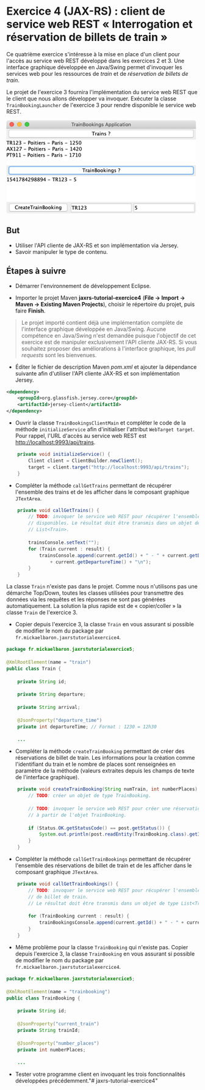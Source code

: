 # Exercice 4 (JAX-RS) : client de service web REST « Interrogation et réservation de billets de train »

Ce quatrième exercice s'intéresse à la mise en place d'un client pour l'accès au service web REST développé dans les exercices 2 et 3. Une interface graphique développée en Java/Swing permet d'invoquer les services web pour les ressources de *train* et de *réservation de billets de train*.

Le projet de l'exercice 3 fournira l'implémentation du service web REST que le client que nous allons développer va invoquer. Exécuter la classe `TrainBookingLauncher` de l'exercice 3 pour rendre disponible le service web REST.

![Swing exercice 4](./images/exercice4-swing.png "Swing exercice 4")

## But

* Utiliser l'API cliente de JAX-RS et son implémentation via Jersey.
* Savoir manipuler le type de contenu.

## Étapes à suivre

* Démarrer l'environnement de développement Eclipse.

* Importer le projet Maven **jaxrs-tutorial-exercice4** (**File -> Import -> Maven -> Existing Maven Projects**), choisir le répertoire du projet, puis faire **Finish**.

> Le projet importé contient déjà une implémentation complète de l'interface graphique développée en Java/Swing. Aucune compétence en Java/Swing n'est demandée puisque l'objectif de cet exercice est de manipuler exclusivement l'API cliente JAX-RS. Si vous souhaitez proposer des améliorations à l'interface graphique, les *pull requests* sont les bienvenues.

* Éditer le fichier de description Maven *pom.xml* et ajouter la dépendance suivante afin d'utiliser l'API cliente JAX-RS et son implémentation Jersey.

```xml
<dependency>
    <groupId>org.glassfish.jersey.core</groupId>
    <artifactId>jersey-client</artifactId>
</dependency>
```

* Ouvrir la classe `TrainBookingsClientMain` et compléter le code de la méthode `initializeService` afin d'initialiser l'attribut `WebTarget target`. Pour rappel, l'URL d'accès au service web REST est <http://localhost:9993/api/trains>.

```java
    private void initializeService() {
        Client client = ClientBuilder.newClient();
        target = client.target("http://localhost:9993/api/trains");
    }
```

* Compléter la méthode `callGetTrains` permettant de récupérer l'ensemble des trains et de les afficher dans le composant graphique `JTextArea`.

```java
    private void callGetTrains() {
        // TODO: invoquer le service web REST pour récupérer l'ensemble des trains
        // disponibles. Le résultat doit être transmis dans un objet de type
        // List<Train>.

        trainsConsole.setText("");
        for (Train current : result) {
            trainsConsole.append(current.getId() + " - " + current.getDeparture() + " - " + current.getArrival() + " - "
                + current.getDepartureTime() + "\n");
        }
    }
```

La classe `Train` n'existe pas dans le projet. Comme nous n'utilisons pas une démarche Top/Down, toutes les classes utilisées pour transmettre des données via les requêtes et les réponses ne sont pas générées automatiquement. La solution la plus rapide est de « copier/coller » la classe `Train` de l'exercice 3.

* Copier depuis l'exercice 3, la classe `Train` en vous assurant si possible de modifier le nom du package par `fr.mickaelbaron.jaxrstutorialexercice4`.

```java
package fr.mickaelbaron.jaxrstutorialexercice5;

@XmlRootElement(name = "train")
public class Train {

    private String id;

    private String departure;

    private String arrival;

    @JsonProperty("departure_time")
    private int departureTime; // Format : 1230 = 12h30

    ...
```

* Compléter la méthode `createTrainBooking` permettant de créer des réservations de billet de train. Les informations pour la création comme l'identifiant du train et le nombre de places sont renseignées en paramètre de la méthode (valeurs extraites depuis les champs de texte de l'interface graphique).

```java
    private void createTrainBooking(String numTrain, int numberPlaces) {
        // TODO: créer un objet de type TrainBooking.

        // TODO: invoquer le service web REST pour créer une réservation de train
        // à partir de l'objet TrainBooking.

        if (Status.OK.getStatusCode() == post.getStatus()) {
            System.out.println(post.readEntity(TrainBooking.class).getId());
        }
    }
```

* Compléter la méthode `callGetTrainBookings` permettant de récupérer l'ensemble des réservations de billet de train et de les afficher dans le composant graphique `JTextArea`.

```java
    private void callGetTrainBookings() {
        // TODO: invoquer le service web REST pour récupérer l'ensemble des réservations
        // de billet de train.
        // Le résultat doit être transmis dans un objet de type List<TrainBooking>

        for (TrainBooking current : result) {
            trainBookingsConsole.append(current.getId() + " - " + current.getTrainId() + " - " + current.getNumberPlaces());
        }
    }
```

* Même problème pour la classe `TrainBooking` qui n'existe pas. Copier depuis l'exercice 3, la classe `TrainBooking` en vous assurant si possible de modifier le nom du package par `fr.mickaelbaron.jaxrstutorialexercice4`.

```java
package fr.mickaelbaron.jaxrstutorialexercice5;

@XmlRootElement(name = "trainbooking")
public class TrainBooking {

    private String id;

    @JsonProperty("current_train")
    private String trainId;

    @JsonProperty("number_places")
    private int numberPlaces;

    ...
```

* Tester votre programme client en invoquant les trois fonctionnalités développées précédemment."# jaxrs-tutorial-exercice4" 
